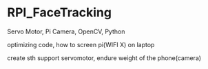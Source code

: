 # RPI_FaceTracking
Servo Motor, Pi Camera, OpenCV, Python


optimizing code,
how to screen pi(WIFI X) on laptop 

create sth support servomotor,
endure weight of the phone(camera)
